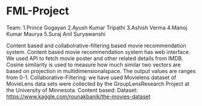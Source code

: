 # FML-Project
Team:
1.Prince Gogayan
2.Ayush Kumar Tripathi
3.Ashish Verma
4.Manoj Kumar Maurya
5.Suraj Anil Suryawanshi

Content based and collabolrative-filtering based movie recommendation system.
Content based movie recommendation system has web interface. We used API to fetch movie poster and other related details from IMDB.
Cosine similarity is used to measure how much similar two vectors are based on projection in multidimensionalspace. The output values are ranges from 0-1.
Collaborative-Filtering: we have used Movielens dataset of MovieLens data sets were collected by the GroupLensResearch Project at the University of Minnesota.
Content based: Dataset: https://www.kaggle.com/rounakbanik/the-movies-dataset
